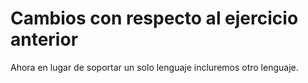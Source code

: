 # Cambios con respecto al ejercicio anterior

Ahora en lugar de soportar un solo lenguaje incluremos otro lenguaje.
